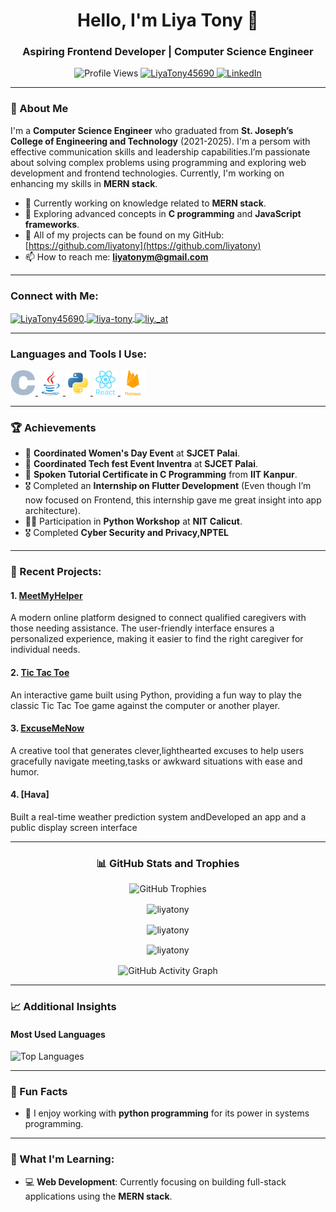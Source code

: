 <h1 align="center">Hello, I'm Liya Tony 👋</h1>
<h3 align="center">Aspiring Frontend Developer | Computer Science Engineer</h3>    

<p align="center">
  <img src="https://komarev.com/ghpvc/?username=liyatony&label=Profile%20Views&color=0e75b6&style=flat" alt="Profile Views" />
  <a href="https://x.com/LiyaTony45690" target="blank">
    <img src="https://img.shields.io/twitter/follow/LiyaTony45690?logo=twitter&style=for-the-badge" alt="LiyaTony45690" /> 
  </a> 
  <a href="https://linkedin.com/in/liya-tony-86a568226" target="blank">
    <img src="https://img.shields.io/badge/LinkedIn-Connect-blue?style=for-the-badge&logo=linkedin" alt="LinkedIn" />
  </a>
</p> 

---

### 🚀 About Me
I'm a **Computer Science Engineer** who graduated from **St. Joseph’s College of Engineering and Technology** (2021-2025). I'm a persom with effective communication skills and leadership capabilities.I’m passionate about solving complex problems using programming and exploring web development and frontend technologies. Currently, I'm working on enhancing my skills in **MERN stack**.

- 🔭 Currently working on knowledge related to **MERN stack**.
- 🌱 Exploring advanced concepts in **C programming** and **JavaScript frameworks**.
- 💼 All of my projects can be found on my GitHub: [https://github.com/liyatony](https://github.com/liyatony)
- 📫 How to reach me: **liyatonym@gmail.com**

---

<h3 align="left">Connect with Me:</h3>
<p align="left">
  <a href="https://x.com/LiyaTony45690" target="blank">
    <img align="center" src="https://raw.githubusercontent.com/rahuldkjain/github-profile-readme-generator/master/src/images/icons/Social/twitter.svg" alt="LiyaTony45690" height="30" width="40" />
  </a>
  <a href="https://linkedin.com/in/liya-tony-86a568226" target="blank">
    <img align="center" src="https://raw.githubusercontent.com/rahuldkjain/github-profile-readme-generator/master/src/images/icons/Social/linked-in-alt.svg" alt="liya-tony" height="30" width="40" />
  </a>
  <a href="https://www.instagram.com/liy._at/" target="blank">
    <img align="center" src="https://raw.githubusercontent.com/rahuldkjain/github-profile-readme-generator/master/src/images/icons/Social/instagram.svg" alt="liy._at" height="30" width="40" />
  </a>
</p>

---

<h3 align="left">Languages and Tools I Use:</h3>
<p align="left">
  <a href="https://www.cprogramming.com/" target="_blank" rel="noreferrer">
    <img src="https://raw.githubusercontent.com/devicons/devicon/master/icons/c/c-original.svg" alt="C" width="40" height="40"/>
  </a>
  <a href="https://www.java.com" target="_blank" rel="noreferrer">
    <img src="https://raw.githubusercontent.com/devicons/devicon/master/icons/java/java-original.svg" alt="Java" width="40" height="40"/>
  </a>
  <a href="https://www.python.org" target="_blank" rel="noreferrer">
    <img src="https://raw.githubusercontent.com/devicons/devicon/master/icons/python/python-original.svg" alt="Python" width="40" height="40"/>
  </a>
  <a href="https://reactjs.org/" target="_blank" rel="noreferrer">
    <img src="https://raw.githubusercontent.com/devicons/devicon/master/icons/react/react-original-wordmark.svg" alt="React" width="40" height="40"/>
  </a>
  <a href="https://firebase.google.com/" target="_blank" rel="noreferrer">
    <img src="https://raw.githubusercontent.com/devicons/devicon/master/icons/firebase/firebase-plain-wordmark.svg" alt="Firebase" width="40" height="40"/>
  </a>
</p>

---

### 🏆 Achievements
- 🥇 **Coordinated Women's Day Event** at **SJCET Palai**.
- 🥇 **Coordinated Tech fest Event Inventra** at **SJCET Palai**.
- 🥇 **Spoken Tutorial Certificate in C Programming** from **IIT Kanpur**.
- 🎖️ Completed an **Internship on Flutter Development** (Even though I’m now focused on Frontend, this internship gave me great insight into app architecture).
- 🧑‍💻 Participation in **Python Workshop** at **NIT Calicut**.
- 🎖️ Completed **Cyber Security and Privacy,NPTEL**
---

### 💼 Recent Projects:
#### **1. [MeetMyHelper](https://github.com/liyatony/MeetMyHelper)**  
A modern online platform designed to connect qualified caregivers with those needing assistance. The user-friendly interface ensures a personalized experience, making it easier to find the right caregiver for individual needs.

#### **2. [Tic Tac Toe](https://github.com/liyatony/Tic-Tac-Toe)**  
An interactive game built using Python, providing a fun way to play the classic Tic Tac Toe game against the computer or another player.

#### **3. [ExcuseMeNow](https://liyatony.github.io/ExcuseMeNow/)** 
A creative tool that generates clever,lighthearted excuses to help users gracefully navigate meeting,tasks or awkward situations with ease and humor.

#### **4. [Hava]**
Built a real-time weather prediction system andDeveloped an app and a public display screen interface
        
---

<h3 align="center">📊 GitHub Stats and Trophies</h3>
<p align="center">
  <img src="https://github-profile-trophy.vercel.app/?username=liyatony&theme=gruvbox" alt="GitHub Trophies" />
</p>

<p align="center">
  <img align="center" src="https://github-readme-streak-stats.herokuapp.com/?user=liyatony&theme=gruvbox" alt="liyatony" />
</p>

<p align="center">
  <img align="center" height="180em" src="https://github-readme-stats.vercel.app/api?username=liyatony&show_icons=true&locale=en&theme=gruvbox" alt="liyatony" />
</p>

<p align="center">
  <img align="center" height="180em" src="https://github-readme-stats.vercel.app/api/top-langs/?username=liyatony&langs_count=8&theme=gruvbox" alt="liyatony" />
</p>

<p align="center">
  <img align="center" height="200em" src="https://github-readme-activity-graph.vercel.app/graph?username=liyatony&theme=react-dark" alt="GitHub Activity Graph" />
</p>

---

### 📈 Additional Insights
#### Most Used Languages
<p align="left">
  <img src="https://github-readme-stats.vercel.app/api/top-langs/?username=liyatony&layout=compact&theme=gruvbox&langs_count=6" alt="Top Languages" />
</p>

---



### 🎯 Fun Facts
- 🔧 I enjoy working with **python programming** for its power in systems programming.
---

### 🌟 What I'm Learning:
- 💻 **Web Development**: Currently focusing on building full-stack applications using the **MERN stack**.

